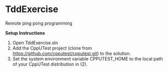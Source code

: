 TddExercise
===========

Remote ping pong programming

**Setup Instructions**
1) Open TddExercise.sln
2) Add the CppUTest project (clone from https://github.com/cpputest/cpputest.git) to the solution.
3) Set the system environment variable CPPUTEST_HOME to the local path of your CppUTest distribution in (2).
 
